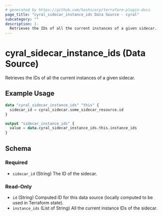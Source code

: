 ```yaml
---
# generated by https://github.com/hashicorp/terraform-plugin-docs
page_title: "cyral_sidecar_instance_ids Data Source - cyral"
subcategory: ""
description: |-
  Retrieves the IDs of all the current instances of a given sidecar.
---
```


# cyral_sidecar_instance_ids (Data Source)

Retrieves the IDs of all the current instances of a given sidecar.

## Example Usage

```terraform
data "cyral_sidecar_instance_ids" "this" {
  sidecar_id = cyral_sidecar.some_sidecar_resource.id
}

output "sidecar_instance_ids" {
  value = data.cyral_sidecar_instance_ids.this.instance_ids
}
```

<!-- schema generated by tfplugindocs -->

## Schema

### Required

- `sidecar_id` (String) The ID of the sidecar.

### Read-Only

- `id` (String) Computed ID for this data source (locally computed to be used in Terraform state).
- `instance_ids` (List of String) All the current instance IDs of the sidecar.
